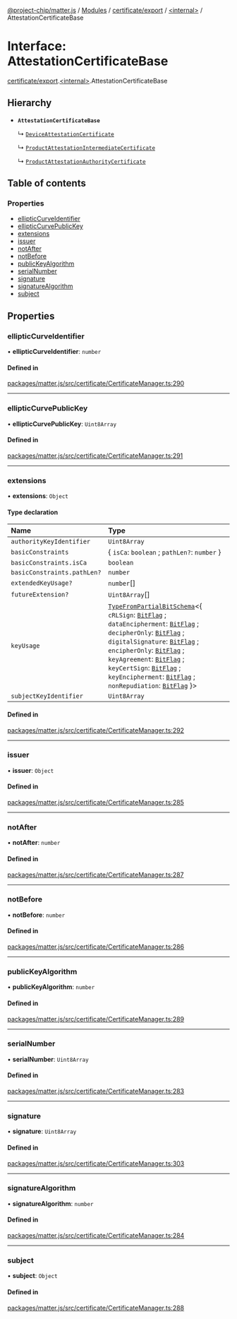 [@project-chip/matter.js](../README.md) / [Modules](../modules.md) / [certificate/export](../modules/certificate_export.md) / [\<internal\>](../modules/certificate_export._internal_.md) / AttestationCertificateBase

# Interface: AttestationCertificateBase

[certificate/export](../modules/certificate_export.md).[\<internal\>](../modules/certificate_export._internal_.md).AttestationCertificateBase

## Hierarchy

- **`AttestationCertificateBase`**

  ↳ [`DeviceAttestationCertificate`](certificate_export.DeviceAttestationCertificate.md)

  ↳ [`ProductAttestationIntermediateCertificate`](certificate_export.ProductAttestationIntermediateCertificate.md)

  ↳ [`ProductAttestationAuthorityCertificate`](certificate_export.ProductAttestationAuthorityCertificate.md)

## Table of contents

### Properties

- [ellipticCurveIdentifier](certificate_export._internal_.AttestationCertificateBase.md#ellipticcurveidentifier)
- [ellipticCurvePublicKey](certificate_export._internal_.AttestationCertificateBase.md#ellipticcurvepublickey)
- [extensions](certificate_export._internal_.AttestationCertificateBase.md#extensions)
- [issuer](certificate_export._internal_.AttestationCertificateBase.md#issuer)
- [notAfter](certificate_export._internal_.AttestationCertificateBase.md#notafter)
- [notBefore](certificate_export._internal_.AttestationCertificateBase.md#notbefore)
- [publicKeyAlgorithm](certificate_export._internal_.AttestationCertificateBase.md#publickeyalgorithm)
- [serialNumber](certificate_export._internal_.AttestationCertificateBase.md#serialnumber)
- [signature](certificate_export._internal_.AttestationCertificateBase.md#signature)
- [signatureAlgorithm](certificate_export._internal_.AttestationCertificateBase.md#signaturealgorithm)
- [subject](certificate_export._internal_.AttestationCertificateBase.md#subject)

## Properties

### ellipticCurveIdentifier

• **ellipticCurveIdentifier**: `number`

#### Defined in

[packages/matter.js/src/certificate/CertificateManager.ts:290](https://github.com/project-chip/matter.js/blob/6d3b6a5d957d88a9231d6ecab4bb41f8133112be/packages/matter.js/src/certificate/CertificateManager.ts#L290)

___

### ellipticCurvePublicKey

• **ellipticCurvePublicKey**: `Uint8Array`

#### Defined in

[packages/matter.js/src/certificate/CertificateManager.ts:291](https://github.com/project-chip/matter.js/blob/6d3b6a5d957d88a9231d6ecab4bb41f8133112be/packages/matter.js/src/certificate/CertificateManager.ts#L291)

___

### extensions

• **extensions**: `Object`

#### Type declaration

| Name | Type |
| :------ | :------ |
| `authorityKeyIdentifier` | `Uint8Array` |
| `basicConstraints` | \{ `isCa`: `boolean` ; `pathLen?`: `number`  } |
| `basicConstraints.isCa` | `boolean` |
| `basicConstraints.pathLen?` | `number` |
| `extendedKeyUsage?` | `number`[] |
| `futureExtension?` | `Uint8Array`[] |
| `keyUsage` | [`TypeFromPartialBitSchema`](../modules/schema_export.md#typefrompartialbitschema)\<\{ `cRLSign`: [`BitFlag`](../modules/schema_export.md#bitflag) ; `dataEncipherment`: [`BitFlag`](../modules/schema_export.md#bitflag) ; `decipherOnly`: [`BitFlag`](../modules/schema_export.md#bitflag) ; `digitalSignature`: [`BitFlag`](../modules/schema_export.md#bitflag) ; `encipherOnly`: [`BitFlag`](../modules/schema_export.md#bitflag) ; `keyAgreement`: [`BitFlag`](../modules/schema_export.md#bitflag) ; `keyCertSign`: [`BitFlag`](../modules/schema_export.md#bitflag) ; `keyEncipherment`: [`BitFlag`](../modules/schema_export.md#bitflag) ; `nonRepudiation`: [`BitFlag`](../modules/schema_export.md#bitflag)  }\> |
| `subjectKeyIdentifier` | `Uint8Array` |

#### Defined in

[packages/matter.js/src/certificate/CertificateManager.ts:292](https://github.com/project-chip/matter.js/blob/6d3b6a5d957d88a9231d6ecab4bb41f8133112be/packages/matter.js/src/certificate/CertificateManager.ts#L292)

___

### issuer

• **issuer**: `Object`

#### Defined in

[packages/matter.js/src/certificate/CertificateManager.ts:285](https://github.com/project-chip/matter.js/blob/6d3b6a5d957d88a9231d6ecab4bb41f8133112be/packages/matter.js/src/certificate/CertificateManager.ts#L285)

___

### notAfter

• **notAfter**: `number`

#### Defined in

[packages/matter.js/src/certificate/CertificateManager.ts:287](https://github.com/project-chip/matter.js/blob/6d3b6a5d957d88a9231d6ecab4bb41f8133112be/packages/matter.js/src/certificate/CertificateManager.ts#L287)

___

### notBefore

• **notBefore**: `number`

#### Defined in

[packages/matter.js/src/certificate/CertificateManager.ts:286](https://github.com/project-chip/matter.js/blob/6d3b6a5d957d88a9231d6ecab4bb41f8133112be/packages/matter.js/src/certificate/CertificateManager.ts#L286)

___

### publicKeyAlgorithm

• **publicKeyAlgorithm**: `number`

#### Defined in

[packages/matter.js/src/certificate/CertificateManager.ts:289](https://github.com/project-chip/matter.js/blob/6d3b6a5d957d88a9231d6ecab4bb41f8133112be/packages/matter.js/src/certificate/CertificateManager.ts#L289)

___

### serialNumber

• **serialNumber**: `Uint8Array`

#### Defined in

[packages/matter.js/src/certificate/CertificateManager.ts:283](https://github.com/project-chip/matter.js/blob/6d3b6a5d957d88a9231d6ecab4bb41f8133112be/packages/matter.js/src/certificate/CertificateManager.ts#L283)

___

### signature

• **signature**: `Uint8Array`

#### Defined in

[packages/matter.js/src/certificate/CertificateManager.ts:303](https://github.com/project-chip/matter.js/blob/6d3b6a5d957d88a9231d6ecab4bb41f8133112be/packages/matter.js/src/certificate/CertificateManager.ts#L303)

___

### signatureAlgorithm

• **signatureAlgorithm**: `number`

#### Defined in

[packages/matter.js/src/certificate/CertificateManager.ts:284](https://github.com/project-chip/matter.js/blob/6d3b6a5d957d88a9231d6ecab4bb41f8133112be/packages/matter.js/src/certificate/CertificateManager.ts#L284)

___

### subject

• **subject**: `Object`

#### Defined in

[packages/matter.js/src/certificate/CertificateManager.ts:288](https://github.com/project-chip/matter.js/blob/6d3b6a5d957d88a9231d6ecab4bb41f8133112be/packages/matter.js/src/certificate/CertificateManager.ts#L288)
